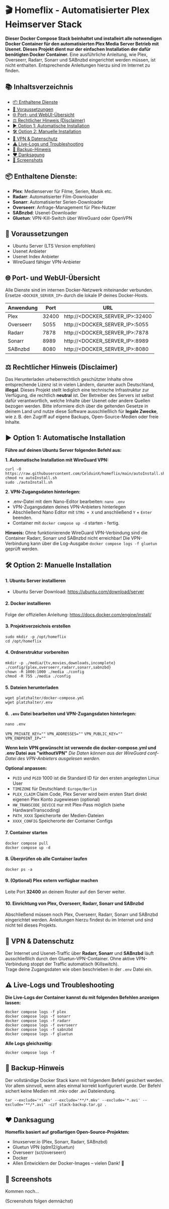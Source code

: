 
# 🎬 Homeflix - Automatisierter Plex Heimserver Stack

**Dieser Docker Compose Stack beinhaltet und installeirt alle notwendigen Docker Container für den automatisierten Plex Media Server Betrieb mit Usenet. Dieses Projekt dient nur der einfachen Installation der dafür benötigten Docker Container.** Eine ausführliche Anleitung, wie Plex, Overseerr, Radarr, Sonarr und SABnzbd eingerichtet werden müssen, ist nicht enthalten. Entsprechende Anleitungen hierzu sind im Internet zu finden.

## 📚 Inhaltsverzeichnis
- [📦 Enthaltene Dienste](#-enthaltene-dienste)
- [📝 Voraussetzungen](#-voraussetzungen)
- [🌐 Port- und WebUI-Übersicht](#-port--und-webui-übersicht)
- [⚖️ Rechtlicher Hinweis (Disclaimer)](#️-rechtlicher-hinweis-disclaimer)
- [▶️ Option 1: Automatische Installation](#️-option-1-automatische-installation)
- [🛠️ Option 2: Manuelle Installation](#️-option-2-manuelle-installation)
- [🔐 VPN & Datenschutz](#-vpn--datenschutz)
- [⚠️ Live-Logs und Troubleshooting](#️-live-logs-und-troubleshooting)
- [🔁 Backup-Hinweis](#-backup-hinweis)
- [❤️ Danksagung](#️-danksagung)
- [📸 Screenshots](#-screenshots)

## 📦 Enthaltene Dienste:
 - **Plex**: Medienserver für Filme, Serien, Musik etc.
 - **Radarr**: Automatisierter Film-Downloader
 - **Sonarr**: Automatisierter Serien-Downloader
 - **Overseerr**: Anfrage-Management für Plex-Nutzer
 - **SABnzbd**: Usenet-Downloader
 - **Gluetun**: VPN-Kill-Switch über WireGuard oder OpenVPN

## 📝 Voraussetzungen
- Ubuntu Server (LTS Version empfohlen)
- Usenet Anbieter
- Usenet Index Anbieter
- WireGuard fähiger VPN-Anbieter

## 🌐 Port- und WebUI-Übersicht
Alle Dienste sind im internen Docker-Netzwerk miteinander verbunden.  
Ersetze `<DOCKER_SERVER_IP>` durch die lokale IP deines Docker-Hosts.

| Anwendung| Port | URL |
| :---------------- | ------ | ---- |
|Plex|32400|http://<DOCKER_SERVER_IP>:32400|
|Overseerr|5055|http://<DOCKER_SERVER_IP>:5055|
|Radarr|7878|http://<DOCKER_SERVER_IP>:7878|
|Sonarr|8989|http://<DOCKER_SERVER_IP>:8989|
|SABnzbd|8080|http://<DOCKER_SERVER_IP>:8080|

## ⚖️ Rechtlicher Hinweis (Disclaimer)
Das Herunterladen urheberrechtlich geschützter Inhalte ohne entsprechende Lizenz ist in vielen Ländern, darunter auch Deutschland, **illegal**. Dieses Projekt stellt lediglich eine technische Infrastruktur zur Verfügung, die rechtlich **neutral** ist. Der Betreiber des Servers ist selbst dafür verantwortlich, welche Inhalte über Usenet oder andere Quellen bezogen werden. Bitte informiere dich über die geltenden Gesetze in deinem Land und nutze diese Software ausschließlich für **legale Zwecke**, wie z. B. den Zugriff auf eigene Backups, Open-Source-Medien oder freie Inhalte.

## ▶️ Option 1: Automatische Installation
**Führe auf deinen Ubuntu Server folgenden Befehl aus:**

**1. Automatische Installation mit WireGuard VPN:**

    curl -O https://raw.githubusercontent.com/CelduinX/homeflix/main/autoInstall.sh
    chmod +x autoInstall.sh
    sudo ./autoInstall.sh

 
**2. VPN-Zugangsdaten hinterlegen:**
- .env-Datei mit dem Nano-Editor bearbeiten: `nano .env`
- VPN-Zugangsdaten deines VPN-Anbieters hinterlegen
- Abschließend Nano Editor mit `STRG + X` und anschließend `Y` + `Enter` beenden.
- Container mit `docker compose up -d` starten - fertig.

**Hinweis:**
Ohne funktionierende WireGuard VPN-Verbindung sind die Container Radarr, Sonarr und SABnzbd nicht erreichbar!
Die VPN-Verbindung kann über die Log-Ausgabe `docker compose logs -f gluetun` geprüft werden.

## 🛠️ Option 2: Manuelle Installation
#### 1. Ubuntu Server installieren
- Ubuntu Server Download: https://ubuntu.com/download/server

#### 2. Docker installieren
Folge der offiziellen Anleitung:  https://docs.docker.com/engine/install/

#### 3. Projektverzeichnis erstellen
    sudo mkdir -p /opt/homeflix
    cd /opt/homeflix

#### 4. Ordnerstruktur vorbereiten
    mkdir -p ./media/{tv,movies,downloads,incomplete} ./config/{plex,overseerr,radarr,sonarr,sabnzbd}  
    chown -R 1000:1000 ./media ./config  
    chmod -R 755 ./media ./config

#### 5. Dateien herunterladen
    wget platzhalter/docker-compose.yml  
    wget platzhalter/.env

#### 6. `.env` Datei bearbeiten und VPN-Zugangsdaten hinterlegen:

    nano .env

`VPN_PRIVATE_KEY=""` 
`VPN_ADDRESSES=""` 
`VPN_PUBLIC_KEY=""` 
`VPN_ENDPOINT_IP=""` 

**Wenn kein VPN gewünscht ist verwende die docker-compose.yml und .env Datei aus "withoutVPN"**
*Die Daten können aus der WireGuard conf-Datei des VPN-Anbieters ausgelesen werden.*

**Optional anpassen:**
- `PUID` und `PGID` 1000 ist die Standard ID für den ersten angelegten Linux User
- `TIMEZONE` für Deutschland: `Europe/Berlin` 
- `PLEX_CLAIM` Claim Code, Plex Server wird beim ersten Start direkt eigenen Plex Konto zugewiesen (optional)
- `HW_TRANSCODE_DEVICE` nur mit Plex-Pass möglich (siehe HardwareTranscoding)
- `PATH_XXXX` Speicherorte der Medien-Dateien
- `XXXX_CONFIG` Speicherorte der Container Configs

#### 7. Container starten
    docker compose pull  
    docker compose up -d

#### 8. Überprüfen ob alle Container laufen
    docker ps -a

#### 9. (Optional) Plex extern verfügbar machen
Leite Port **32400** an deinem Router auf den Server weiter.  

#### 10. Einrichtung von Plex, Overseerr, Radarr, Sonarr und SABnzbd
Abschließend müssen noch Plex, Overseerr, Radarr, Sonarr und SABnzbd eingerichtet werden. 
Anleitungen hierzu findest du im Internet und sind nicht teil dieses Projekts.

## 🔐 VPN & Datenschutz

Der Internet und Usenet-Traffic über **Radarr, Sonarr** und **SABnzbd** läuft ausschließlich durch den Gluetun-VPN-Container. Ohne aktive VPN-Verbindung stoppt der Traffic automatisch (Killswitch).  
Trage deine Zugangsdaten wie oben beschrieben in der `.env` Datei ein.

## ⚠️ Live-Logs und Troubleshooting

**Die Live-Logs der Container kannst du mit folgenden Befehlen anzeigen lassen:**

    docker compose logs -f plex  
    docker compose logs -f sonarr  
    docker compose logs -f radarr  
    docker compose logs -f overseerr  
    docker compose logs -f sabnzbd  
    docker compose logs -f gluetun

**Alle Logs gleichzeitig:**

    docker compose logs -f

## 🔁 Backup-Hinweis
Der vollständige Docker Stack kann mit folgendem Befehl gesichert werden. Vor allem sinnvoll, wenn alles einmal korrekt konfiguriert wurde. Der Befehl sichert keine Medien mit .mkv oder .avi Dateiendung.

    tar --exclude='*.mkv' --exclude='**/*.mkv' --exclude='*.avi' --exclude='**/*.avi' -czf stack-backup.tar.gz .

## ❤️ Danksagung

**Homeflix basiert auf großartigen Open-Source-Projekten:**
-   linuxserver.io (Plex, Sonarr, Radarr, SABnzbd)   
-   Gluetun VPN (qdm12/gluetun)
-   Overseerr (sct/overseerr)
-   Docker
-   Allen Entwicklern der Docker-Images – vielen Dank! 🙏
    
## 📸 Screenshots

Kommen noch...

(Screenshots folgen demnächst)
